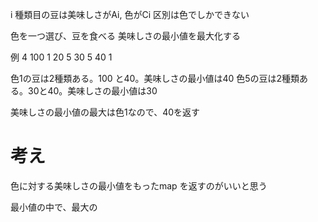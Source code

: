 i 種類目の豆は美味しさがAi, 色がCi
区別は色でしかできない

色を一つ選び、豆を食べる
美味しさの最小値を最大化する

例
4
100 1
20 5
30 5
40 1

色1の豆は2種類ある。100 と40。美味しさの最小値は40
色5の豆は2種類ある。30と40。美味しさの最小値は30

美味しさの最小値の最大は色1なので、40を返す

# 考え
色に対する美味しさの最小値をもったmap を返すのがいいと思う

最小値の中で、最大の
